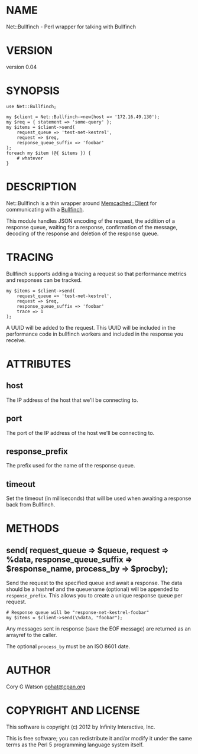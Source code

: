 # NAME

Net::Bullfinch - Perl wrapper for talking with Bullfinch

# VERSION

version 0.04

# SYNOPSIS

    use Net::Bullfinch;

    my $client = Net::Bullfinch->new(host => '172.16.49.130');
    my $req = { statement => 'some-query' };
    my $items = $client->send(
        request_queue => 'test-net-kestrel',
        request => $req,
        response_queue_suffix => 'foobar'
    );
    foreach my $item (@{ $items }) {
        # whatever
    }

# DESCRIPTION

Net::Bullfinch is a thin wrapper around [Memcached::Client](http://search.cpan.org/perldoc?Memcached::Client) for communicating with
a [Bullfinch](https://github.com/gphat/bullfinch/).

This module handles JSON encoding of the request, the addition of a response
queue, waiting for a response, confirmation of the message, decoding of the
response and deletion of the response queue.

# TRACING

Bullfinch supports adding a tracing a request so that performance metrics
and responses can be tracked.

    my $items = $client->send(
        request_queue => 'test-net-kestrel',
        request => $req,
        response_queue_suffix => 'foobar'
        trace => 1
    );

A UUID will be added to the request.  This UUID will be included in the
performance code in bullfinch workers and included in the response you
receive.

# ATTRIBUTES

## host

The IP address of the host that we'll be connecting to.

## port

The port of the IP address of the host we'll be connecting to.

## response_prefix

The prefix used for the name of the response queue.

## timeout

Set the timeout (in milliseconds) that will be used when awaiting a response
back from Bullfinch.

# METHODS

## send( request_queue => $queue, request => \%data, response_queue_suffix => $response_name, process_by => $procby);

Send the request to the specified queue and await a response.  The data
should be a hashref and the queuename (optional) will be appended to
`response_prefix`.  This allows you to create a unique response queue per
request.

    # Response queue will be "response-net-kestrel-foobar"
    my $items = $client->send(\%data, "foobar");

Any messages sent in response (save the EOF message) are returned as an
arrayref to the caller.

The optional `process_by` must be an ISO 8601 date.

# AUTHOR

Cory G Watson <gphat@cpan.org>

# COPYRIGHT AND LICENSE

This software is copyright (c) 2012 by Infinity Interactive, Inc.

This is free software; you can redistribute it and/or modify it under
the same terms as the Perl 5 programming language system itself.